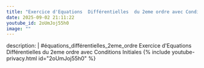 ```yaml
---
title: "Exercice d'Equations  Différentielles  du 2eme ordre avec Conditions Initiales"
date: 2025-09-02 21:11:22 
youtube_id: 2oUmJoj55h0
image: ""
---
```

description: |
  #équations_différentielles_2eme_ordre
  Exercice d'Equations  Différentielles  du 2eme ordre avec Conditions Initiales
{% include youtube-privacy.html id="2oUmJoj55h0" %}
